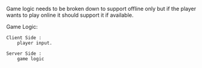 
Game logic needs to be broken down to support offline only but if the player wants to play online it should support it if available.

Game Logic:

    Client Side : 
        player input. 

    Server Side : 
        game logic